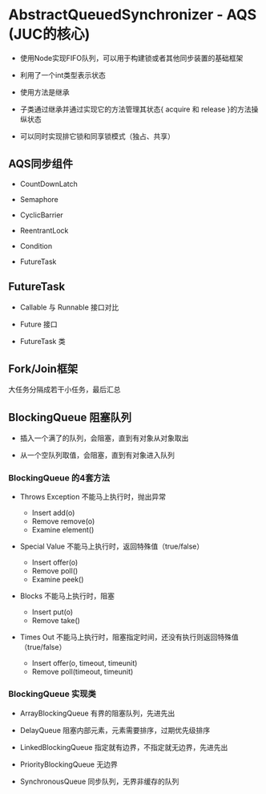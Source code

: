 # AbstractQueuedSynchronizer - AQS (JUC的核心)

* 使用Node实现FIFO队列，可以用于构建锁或者其他同步装置的基础框架

* 利用了一个int类型表示状态

* 使用方法是继承

* 子类通过继承并通过实现它的方法管理其状态{ acquire 和 release }的方法操纵状态
 
* 可以同时实现排它锁和同享锁模式（独占、共享）

## AQS同步组件

* CountDownLatch

* Semaphore

* CyclicBarrier

* ReentrantLock

* Condition

* FutureTask


## FutureTask

* Callable 与 Runnable 接口对比

* Future 接口

* FutureTask 类


## Fork/Join框架

大任务分隔成若干小任务，最后汇总


## BlockingQueue 阻塞队列

* 插入一个满了的队列，会阻塞，直到有对象从对象取出

* 从一个空队列取值，会阻塞，直到有对象进入队列

### BlockingQueue 的4套方法

* Throws Exception 
    不能马上执行时，抛出异常
    * Insert 
        add(o)
    * Remove
         remove(o)
    * Examine
        element()
    
* Special Value
    不能马上执行时，返回特殊值（true/false）
    * Insert 
        offer(o)
    * Remove
         poll()
    * Examine
        peek()

* Blocks
    不能马上执行时，阻塞
    * Insert 
        put(o)
    * Remove
         take()
        
* Times Out
    不能马上执行时，阻塞指定时间，还没有执行则返回特殊值（true/false）
    * Insert 
        offer(o, timeout, timeunit)
    * Remove
         poll(timeout, timeunit)
         
### BlockingQueue 实现类

* ArrayBlockingQueue
    有界的阻塞队列，先进先出

* DelayQueue
    阻塞内部元素，元素需要排序，过期优先级排序
    
* LinkedBlockingQueue
    指定就有边界，不指定就无边界，先进先出
    
* PriorityBlockingQueue
    无边界
    
* SynchronousQueue
    同步队列，无界非缓存的队列